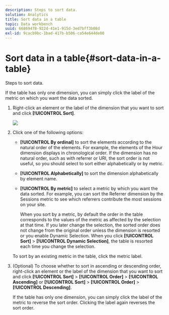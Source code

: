 ```yaml
---
description: Steps to sort data.
solution: Analytics
title: Sort data in a table
topic: Data workbench
uuid: 66869478-922d-41e1-915d-3ed7bff3b08d
exl-id: 9cacb9bc-1bad-417b-b506-ca54e644de00
---
```

# Sort data in a table{#sort-data-in-a-table}

Steps to sort data.

If the table has only one dimension, you can simply click the label of the metric on which you want the data sorted.

1. Right-click an element or the label of the dimension that you want to sort and click **[!UICONTROL Sort]**.

   ![](assets/mnu_Table_Sort.png)

1. Click one of the following options:

    * **[!UICONTROL By ordinal]** to sort the elements according to the natural order of the elements. For example, the elements of the Hour dimension displays in chronological order. If the dimension has no natural order, such as with referrer or URI, the sort order is not useful, so you should select to sort either alphabetically or by metric. 
    * **[!UICONTROL Alphabetically]** to sort the dimension alphabetically by element name. 
    * **[!UICONTROL By metric]** to select a metric by which you want the data sorted. For example, you can sort the Referrer dimension by the Sessions metric to see which referrers contribute the most sessions on your site.

      When you sort by a metric, by default the order in the table corresponds to the values of the metric as affected by the selection at that time. If you later change the selection, the sorted order does not change from the original order unless the dimension is resorted or you enable Dynamic Selection. When you click **[!UICONTROL Sort]** > **[!UICONTROL Dynamic Selection]**, the table is resorted each time you change the selection.

   To sort by an existing metric in the table, click the metric label. 

1. (Optional) To choose whether to sort in ascending or descending order, right-click an element or the label of the dimension that you want to sort and click **[!UICONTROL Sort]** > **[!UICONTROL Order]** > **[!UICONTROL Ascending]** or **[!UICONTROL Sort]** > **[!UICONTROL Order]** > **[!UICONTROL Descending]**.

   If the table has only one dimension, you can simply click the label of the metric to reverse the sort order. Clicking the label again reverses the sort order.
